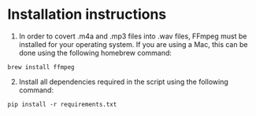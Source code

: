 # Installation instructions

1) In order to covert .m4a and .mp3 files into .wav files, FFmpeg must be installed for your operating system. If you are using a Mac, this can be done using the following homebrew command:

`brew install ffmpeg`

2) Install all dependencies required in the script using the following command:

`pip install -r requirements.txt`